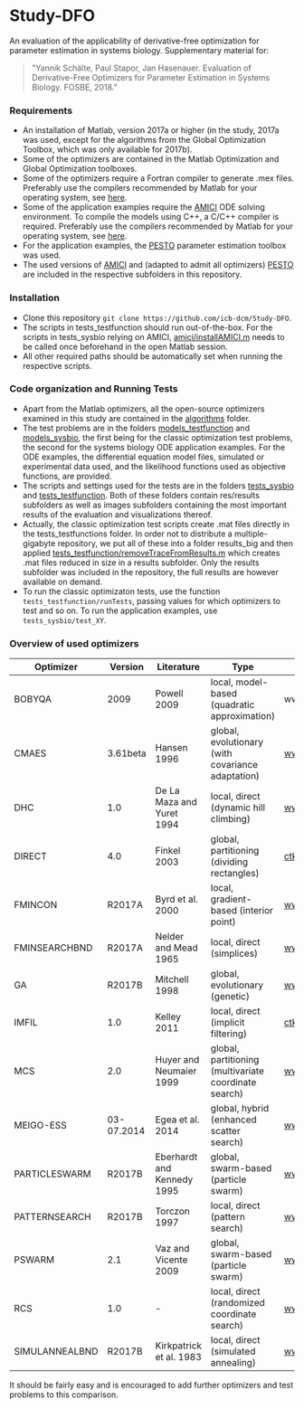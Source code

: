# Study-DFO

An evaluation of the applicability of derivative-free optimization for parameter estimation in systems biology. Supplementary material for:

> "Yannik Schälte, Paul Stapor, Jan Hasenauer. Evaluation of Derivative-Free Optimizers for Parameter Estimation in Systems Biology. FOSBE, 2018."

### Requirements

* An installation of Matlab, version 2017a or higher (in the study, 2017a was used, except for the algorithms from the Global Optimization Toolbox, which was only available for 2017b).
* Some of the optimizers are contained in the Matlab Optimization and Global Optimization toolboxes.
* Some of the optimizers require a Fortran compiler to generate .mex files. Preferably use the compilers recommended by Matlab for your operating system, see [here](https://de.mathworks.com/help/matlab/write-fortran-mex-files.html).
* Some of the application examples require the [AMICI](https://github.com/ICB-DCM/AMICI) ODE solving environment. To compile the models using C++, a C/C++ compiler is required. Preferably use the compilers recommended by Matlab for your operating system, see [here](https://de.mathworks.com/help/matlab/write-cc-mex-files.html).
* For the application examples, the [PESTO](https://github.com/ICB-DCM/PESTO) parameter estimation toolbox was used.
* The used versions of [AMICI](amici) and (adapted to admit all optimizers) [PESTO](pesto) are included in the respective subfolders in this repository.

### Installation

* Clone this repository ``git clone https://github.com/icb-dcm/Study-DFO``.
* The scripts in tests_testfunction should run out-of-the-box. For the scripts in tests_sysbio relying on AMICI, [amici/installAMICI.m](amici/installAMICI.m) needs to be called once beforehand in the open Matlab session.
* All other required paths should be automatically set when running the respective scripts.

### Code organization and Running Tests

* Apart from the Matlab optimizers, all the open-source optimizers examined in this study are contained in the [algorithms](algorithms) folder.
* The test problems are in the folders [models_testfunction](models_testfunction) and [models_sysbio](models_sysbio), the first being for the classic optimization test problems, the second for the systems biology ODE application examples. For the ODE examples, the differential equation model files, simulated or experimental data used, and the likelihood functions used as objective functions, are provided.
* The scripts and settings used for the tests are in the folders [tests_sysbio](tests_sysbio) and [tests_testfunction](tests_testfunction). Both of these folders contain res/results subfolders as well as images subfolders containing the most important results of the evaluation and visualizations thereof.
* Actually, the classic optimization test scripts create .mat files directly in the tests_testfunctions folder. In order not to distribute a multiple-gigabyte repository, we put all of these into a folder results_big and then applied [tests_testfunction/removeTraceFromResults.m](tests_testfunction/removeTraceFromResults.m) which creates .mat files reduced in size in a results subfolder. Only the results subfolder was included in the repository, the full results are however available on demand.
* To run the classic optimizaton tests, use the function ``tests_testfunction/runTests``, passing values for which optimizers to test and so on. To run the application examples, use ``tests_sysbio/test_XY``.

### Overview of used optimizers

Optimizer | Version | Literature | Type | Source
--- | --- | --- | --- | ---
BOBYQA | 2009 | Powell 2009 | local, model-based (quadratic approximation) | ww.mat.uc.pt/~zhang/software.html
CMAES | 3.61beta | Hansen 1996 | global, evolutionary (with covariance adaptation) | www.lri.fr/~hansen/cmaesintro.html
DHC | 1.0 | De La Maza and Yuret 1994 | local, direct (dynamic hill climbing) | www.github.com/icb-dcm/pesto
DIRECT | 4.0 | Finkel 2003 | global, partitioning (dividing rectangles) | [ctk.math.ncsu.edu/Finkel_Direct/DirectUserGuide_pdf.pdf](https://ctk.math.ncsu.edu/Finkel_Direct/DirectUserGuide_pdf.pdf)
FMINCON | R2017A | Byrd et al. 2000 | local, gradient-based (interior point) | www.mathworks.com/products/optimization.html
FMINSEARCHBND | R2017A | Nelder and Mead 1965 | local, direct (simplices) | www.mathworks.com/products/optimization.html
GA | R2017B | Mitchell 1998 | global, evolutionary (genetic) | www.mathworks.com/products/global-optimization.html
IMFIL | 1.0 | Kelley 2011 | local, direct (implicit filtering) | [ctk.math.ncsu.edu](https://ctk.math.ncsu.edu/)
MCS | 2.0 | Huyer and Neumaier 1999 | global, partitioning (multivariate coordinate search) | www.mat.univie.ac.at/~neum/software/mcs
MEIGO-ESS | 03-07.2014 | Egea et al. 2014 | global, hybrid (enhanced scatter search) | www.gingproc.iim.csic.es/meigo.html
PARTICLESWARM | R2017B | Eberhardt and Kennedy 1995 | global, swarm-based (particle swarm) | www.mathworks.com/products/global-optimization.html
PATTERNSEARCH | R2017B | Torczon 1997 | local, direct (pattern search) | www.mathworks.com/products/global-optimization.html
PSWARM | 2.1 | Vaz and Vicente 2009 | global, swarm-based (particle swarm) | www.norg.uminho.pt/aivaz/pswarm
RCS | 1.0 | - | local, direct (randomized coordinate search) | www.github.com/icb-dcm/pesto
SIMULANNEALBND | R2017B | Kirkpatrick et al. 1983 | local, direct (simulated annealing) | www.mathworks.com/products/global-optimzation.html

It should be fairly easy and is encouraged to add further optimizers and test problems to this comparison.
